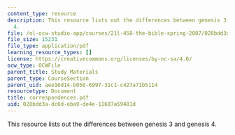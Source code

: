 ```yaml
---
content_type: resource
description: This resource lists out the differences between genesis 3 and genesis
  4.
file: /ol-ocw-studio-app/courses/21l-458-the-bible-spring-2007/028bdd3adc6deba9de4e11687a59481d_correspondences.pdf
file_size: 15231
file_type: application/pdf
learning_resource_types: []
license: https://creativecommons.org/licenses/by-nc-sa/4.0/
ocw_type: OCWFile
parent_title: Study Materials
parent_type: CourseSection
parent_uid: aee16d14-b058-6997-31c1-c427a71b5114
resourcetype: Document
title: correspondences.pdf
uid: 028bdd3a-dc6d-eba9-de4e-11687a59481d
---
```

This resource lists out the differences between genesis 3 and genesis 4.
